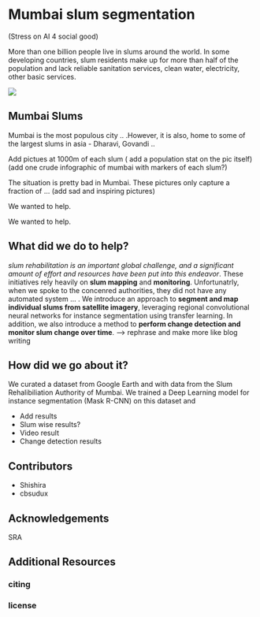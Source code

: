 # Mumbai slum segmentation

(Stress on AI 4 social good)

More than one billion people live in slums around the world. In some developing
countries, slum residents make up for more than half of the population and lack
reliable sanitation services, clean water, electricity, other basic services. 

<img src="https://github.com/cbsudux/Mumbai-slum-segmentation/blob/master/assets/images/combined-intro.png" align="center">


## Mumbai Slums

Mumbai is the most populous city .. .However, it is also, home to some of the largest slums in asia - Dharavi, Govandi ..

Add pictues at 1000m of each slum ( add a population stat on the pic itself)
(add one crude infographic of mumbai with markers of each slum?)

The situation is pretty bad in Mumbai. These pictures only capture a fraction of ... (add sad and inspiring pictures)

We wanted to help. 



We wanted to help.


## What did we do to help?

*slum
rehabilitation is an important global challenge, and a significant
amount of effort and resources have been put into this endeavor*.  These initiatives
rely heavily on **slum mapping** and **monitoring**. Unfortunatrly, when we spoke to the concenred authorities, they did not have any automated system ... . 
We introduce an approach to **segment and map individual slums from
satellite imagery**, leveraging regional convolutional neural networks for instance
segmentation using transfer learning. In addition, we also introduce a method to
**perform change detection and monitor slum change over time**. --> rephrase and make more like blog writing


## How did we go about it?

We curated a dataset from Google Earth and with data from the Slum Rehalibiliation Authority of Mumbai. We trained a Deep Learning model for instance segmentation (Mask R-CNN) on this dataset and  

- Add results
- Slum wise results?
- Video result
- Change detection results


## Contributors

- Shishira
- cbsudux

## Acknowledgements

SRA

## Additional Resources


### citing


### license



